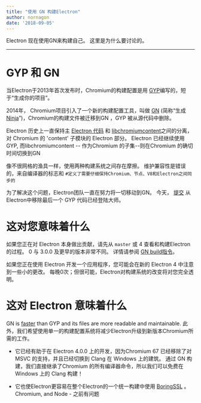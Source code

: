 ```yaml
---
title: "使用 GN 构建Electron"
author: nornagon
date: '2018-09-05'
---
```


Electron 现在使用GN来构建自己。 这里是为什么要讨论的。

---

# GYP 和 GN

当Electron于2013年首次发布时，Chromium的构建配置是用 [GYP](https://gyp.gsrc.io/)编写的，短于“生成你的项目”。

2014年， Chromium项目引入了一个新的构建配置工具，叫做 [GN](https://gn.googlesource.com/gn/) (简称“生成 [Ninja](https://ninja-build.org/)”)，Chromium的构建文件被迁移到GN ，GYP 被从源代码中删除。

Electron 历史上一直保持主 [Electron 代码](https://github.com/electron/electron) 和 [libchromiumcontent](https://github.com/electron/libchromiumcontent)之间的分离， 对 Chromium 的 'content' 子模块的 Electron 部分。 Electron 已经继续使用 GYP, 而libchromiumcontent -- 作为Chromium 的子集--则在Chromium 的确切时间切换到GN

像不很网格的渔具一样，使用两种构建系统之间存在摩擦。 维护兼容性是错误的，来自编译器的标志和 `#定义了需要仔细保持Chromium、节点、V8和Electron之间同步的`

为了解决这个问题，Electron团队一直在努力将一切移动到GN。 今天， [提交](https://github.com/electron/electron/pull/14097) 从Electron中移除最后一个 GYP 代码已经登陆大师。

# 这对您意味着什么

如果您正在对 Electron 本身做出贡献，请先从 `master` 或 4 查看和构建Electron 的过程。 0 与 3.0.0 及更早的版本非常不同。 详情请参阅 [GN build指令](https://github.com/electron/electron/blob/master/docs/development/build-instructions-gn.md)。

如果您正在使用 Electron 开发一个应用程序，您可能会在新的 Electron 4 中注意到一些小的更改。 每晚0次；但很可能，Electron对构建系统的改变将对您完全透明。

# 这对 Electron 意味着什么

GN is [faster](https://chromium.googlesource.com/chromium/src/tools/gn/+/48062805e19b4697c5fbd926dc649c78b6aaa138/README.md) than GYP and its files are more readable and maintainable. 此外，我们希望使用单一的构建配置系统将减少Electron升级到新版本Chromium所需的工作。

 * 它已经有助于在 Electron 4.0.0 上的开发，因为Chromium 67 已经移除了对 MSVC 的支持，并且已经切换到 Clang 在 Windows 上的建筑。 通过 GN 构建，我们直接继承了Chromium 的所有编译器命令，所以我们可以免费在 Windows 上的 Clang 构建！

 * 它也使Electron更容易在整个Electron的一个统一构建中使用 [BoringSSL](https://boringssl.googlesource.com/boringssl/) 。 Chromium, and Node -</a> 之前有问题 </p></li> </ul>
